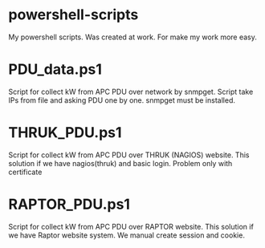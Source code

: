 # powershell-scripts
My powershell scripts. Was created at work. For make my work more easy.  
# PDU_data.ps1  
Script for collect kW from APC PDU over network by snmpget. Script take IPs from file and asking PDU one by one. snmpget must be installed.
# THRUK_PDU.ps1  
Script for collect kW from APC PDU over THRUK (NAGIOS) website. This solution if we have nagios(thruk) and basic login. Problem only with certificate 
# RAPTOR_PDU.ps1
Script for collect kW from APC PDU over RAPTOR website. This solution if we have Raptor website system. We manual create session and cookie.

